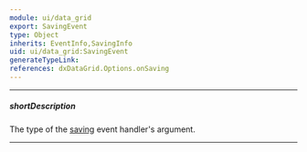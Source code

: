 ```yaml
---
module: ui/data_grid
export: SavingEvent
type: Object
inherits: EventInfo,SavingInfo
uid: ui/data_grid:SavingEvent
generateTypeLink: 
references: dxDataGrid.Options.onSaving
---
```

---
##### shortDescription
The type of the [saving]({basewidgetpath}/Events/#saving) event handler's argument.

---
<!-- Description goes here -->